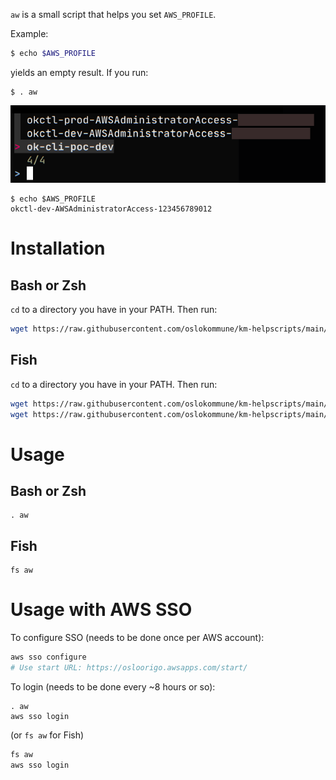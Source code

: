 `aw` is a small script that helps you set `AWS_PROFILE`.

Example:

```sh
$ echo $AWS_PROFILE


```

yields an empty result. If you run:

```shell
$ . aw
```

![fzf](fzf.png)

```shell
$ echo $AWS_PROFILE
okctl-dev-AWSAdministratorAccess-123456789012
````

# Installation

## Bash or Zsh

`cd` to a directory you have in your PATH. Then run:

```sh
wget https://raw.githubusercontent.com/oslokommune/km-helpscripts/main/aws/aws-profile-setter/aw
```


## Fish

`cd` to a directory you have in your PATH. Then run:

```sh
wget https://raw.githubusercontent.com/oslokommune/km-helpscripts/main/aws/aws-profile-setter/aw
wget https://raw.githubusercontent.com/oslokommune/km-helpscripts/main/aws/aws-profile-setter/fs.fish -O ~/.config/fish/functions/fs.fish
```




# Usage

## Bash or Zsh

```shell
. aw
```

## Fish



```shell
fs aw
```


# Usage with AWS SSO

To configure SSO (needs to be done once per AWS account):

```sh
aws sso configure
# Use start URL: https://osloorigo.awsapps.com/start/
```

To login (needs to be done every ~8 hours or so):

```
. aw
aws sso login
```

(or `fs aw` for Fish)

```sh
fs aw
aws sso login
```
